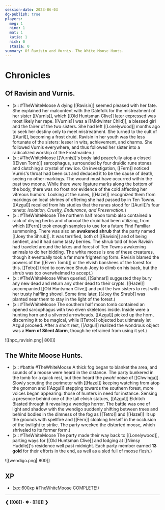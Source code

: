 ```yaml
---
session-date: 2023-06-03
dg-publish: true
players: 
  meg: 1
  nino: 1
  mat: 1
  katie: 1
  nick: 0
  stasia: 0
summary: Of Ravisin and Vurnis. The White Moose Hunts.
---
```

# Chronicles
## Of Ravisin and Vurnis.

- (x:: #TheWhiteMoose A dying [[Ravisin]] seemed pleased with her fate. She explained her malcontent with the Dalefolk for the mistreatment of her sister [[Vurnis]], which [[Old Huntsman Clive]] later expressed was most likely her rape. [[Vurnis]] was a [[Midwinter Child]], a blessed girl and the fairer of the two sisters. She had left [[Lonelywood]] months ago to seek her destiny only to meet mistreatment. She turned to the cult of [[Auril]], becoming a frost druid. Ravisin in her youth was the less fortunate of the sisters: lesser in wits, achievement, and charms. She followed Vurnis everywhere, and thus followed her sister into a radicalized worship of the Frostmaiden.)
- (x:: #TheWhiteMoose [[Vurnis]]'s body laid peacefully atop a closed [[Elven Tomb]] sarcophagus, surrounded by four druidic rune stones and clutching a crystal of raw ice. On investigation, [[Fern]] noticed Vurnis's throat had been cut and deduced it to be the cause of death, seeing no other markings. The wound must have occurred within the past two moons. While there were ligature marks along the bottom of the body, there was no frost nor evidence of the cold affecting her vitreous humors. Looking at the runes, [[Hazel]] recognized them from markings on local shrines of offering she had passed by in Ten Towns. [[Azgul]] recalled from his studies that the runes stood for [[Auril]]'s four tenets: *Isolation, Cruelty, Endurance, and Preservation.*)
- (x:: #TheWhiteMoose The northern half moon tomb also contained a rack of drying herbs and charcoal the druid had been utilizing, from which [[Fern]] took enough samples to use for a future Find Familiar summoning. There was also an **awakened shrub** that the party named [[Joey the Shrub]]. It was terrified, both of [[Ravisin]] and of being sentient, and it had some tasty berries. The shrub told of how Ravisin had traveled around the lakes and forest of Ten Towns awakening animals to do her bidding. The white moose is one of these creatures, though it eventually took a far more frightening form. Ravisin blamed the powers of the [[Elven Tomb]] or the elvish banshees of the forest for this. [[Tetro]] tried to convince Shrub Joey to climb on his back, but the shrub was too overwhelmed to accept.)
- (x:: #TheWhiteMoose When queried, [[Sahnar]] suggested they bury any new dead and return any other dead to their crypts. [[Hazel]] accompanied [[Old Huntsman Clive]] and put the two sisters to rest with her trusty halfling shovel. Some time later, [[Joey the Shrub]] was planted near them to stay in the light of the forest.)
- (x:: #TheWhiteMoose The southern half moon tomb contained an opened sarcophagus with two elven skeletons inside. Inside were a hunting horn and a silvered arrowheads. [[Azgul]] picked up the horn, discerning it to be magical, while [[Tetro]] objected but ultimately let Azgul proceed. After a short rest, [[Azgul]] realized the wondrous object was a **Horn of Silent Alarm**, though he refrained from using it yet.)

![[npc_ravisin.png| 800]]

## The White Moose Hunts.

- (x:: #battle #TheWhiteMoose A thick fog began to blanket the area, and sounds of a moose were heard in the distance. The party bunkered in the tomb for a quick rest, but then heard the *pwah!* noise of [[Chwinga]]. Slowly scouting the perimeter with [[Hazel]] keeping watching from atop the gnomon and [[Azgul]] stepping towards the southern forest, more voices began appearing: those of hunters in need for instance. Sensing a presence behind one of the tall elvish statues, [[Azgul]] Eldritch Blasted through it revealing a wendigo horror. The battle was one of light and shadow with the wendigo suddenly shifting between trees and behind bodies in the dimness of the fog as [[Tetro]] and [[Hazel]] lit up the grounds with spellfire and [[Fern]] cloaking herself in the occlusion of the twilight to strike. The party wrecked the distorted moose, which shriveled to its former form.)
- (x:: #TheWhiteMoose The party made their way back to [[Lonelywood]], parting ways for [[Old Huntsman Clive]] and lodging at [[Nimsy Huddle]]'s residence well past midnight. Each party member earned **13 gold** for their efforts in the end, as well as a sled full of moose flesh.)

![[wendigo.png| 800]]

## XP
- (xp::600xp #TheWhiteMoose COMPLETE!)

---
**❮ [[08]] · ❄ ·  [[10]] ❯**

